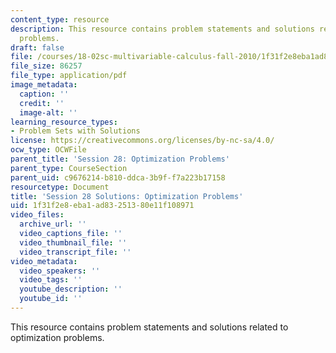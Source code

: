 ```yaml
---
content_type: resource
description: This resource contains problem statements and solutions related to optimization
  problems.
draft: false
file: /courses/18-02sc-multivariable-calculus-fall-2010/1f31f2e8eba1ad83251380e11f108971_MIT18_02SC_pb_27_comb.pdf
file_size: 86257
file_type: application/pdf
image_metadata:
  caption: ''
  credit: ''
  image-alt: ''
learning_resource_types:
- Problem Sets with Solutions
license: https://creativecommons.org/licenses/by-nc-sa/4.0/
ocw_type: OCWFile
parent_title: 'Session 28: Optimization Problems'
parent_type: CourseSection
parent_uid: c9676214-b810-ddca-3b9f-f7a223b17158
resourcetype: Document
title: 'Session 28 Solutions: Optimization Problems'
uid: 1f31f2e8-eba1-ad83-2513-80e11f108971
video_files:
  archive_url: ''
  video_captions_file: ''
  video_thumbnail_file: ''
  video_transcript_file: ''
video_metadata:
  video_speakers: ''
  video_tags: ''
  youtube_description: ''
  youtube_id: ''
---
```

This resource contains problem statements and solutions related to optimization problems.